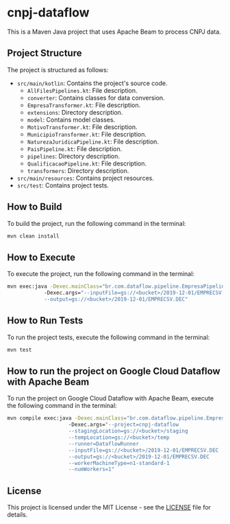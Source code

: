 # cnpj-dataflow

This is a Maven Java project that uses Apache Beam to process CNPJ data.

## Project Structure

The project is structured as follows:

- `src/main/kotlin`: Contains the project's source code.
    - `AllFilesPipelines.kt`: File description.
    - `converter`: Contains classes for data conversion.
    - `EmpresaTransformer.kt`: File description.
    - `extensions`: Directory description.
    - `model`: Contains model classes.
    - `MotivoTransformer.kt`: File description.
    - `MunicipioTransformer.kt`: File description.
    - `NaturezaJuridicaPipeline.kt`: File description.
    - `PaisPipeline.kt`: File description.
    - `pipelines`: Directory description.
    - `QualificacaoPipeline.kt`: File description.
    - `transformers`: Directory description.
- `src/main/resources`: Contains project resources.
- `src/test`: Contains project tests.

## How to Build

To build the project, run the following command in the terminal:

```sh
mvn clean install
```

## How to Execute

To execute the project, run the following command in the terminal:

```sh
mvn exec:java -Dexec.mainClass="br.com.dataflow.pipeline.EmpresaPipeline" 
            -Dexec.args="--inputFile=gs://<bucket>/2019-12-01/EMPRECSV.DEC 
            --output=gs://<bucket>/2019-12-01/EMPRECSV.DEC"
```

## How to Run Tests

To run the project tests, execute the following command in the terminal:

```sh
mvn test
```

## How to run the project on Google Cloud Dataflow with Apache Beam

To run the project on Google Cloud Dataflow with Apache Beam, execute the following command in the terminal:

```sh
mvn compile exec:java -Dexec.mainClass="br.com.dataflow.pipeline.EmpresaPipeline" 
                    -Dexec.args="--project=cnpj-dataflow 
                    --stagingLocation=gs://<bucket>/staging 
                    --tempLocation=gs://<bucket>/temp 
                    --runner=DataflowRunner 
                    --inputFile=gs://<bucket>/2019-12-01/EMPRECSV.DEC 
                    --output=gs://<bucket>/2019-12-01/EMPRECSV.DEC 
                    --workerMachineType=n1-standard-1 
                    --numWorkers=1"
```

## License

This project is licensed under the MIT License - see the [LICENSE](LICENSE) file for details.
